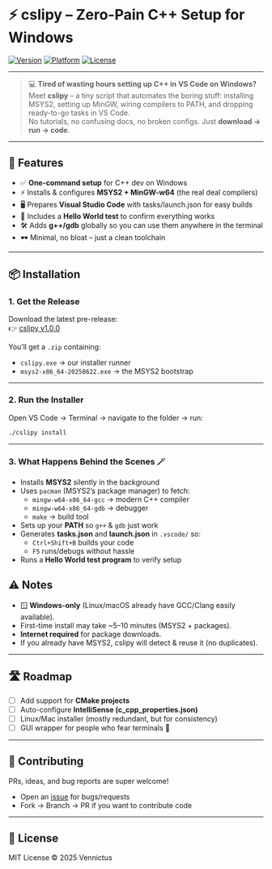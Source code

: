 # ⚡ cslipy – Zero-Pain C++ Setup for Windows

[![Version](https://img.shields.io/badge/version-v1.0.0-blue)](https://github.com/yourname/cslipy/releases/tag/v1.0.0)
[![Platform](https://img.shields.io/badge/platform-Windows-green)]()
[![License](https://img.shields.io/badge/license-MIT-lightgrey)]()

---

> 💻 **Tired of wasting hours setting up C++ in VS Code on Windows?**  
Meet **cslipy** – a tiny script that automates the boring stuff: installing MSYS2, setting up MinGW, wiring compilers to PATH, and dropping ready-to-go tasks in VS Code.  
No tutorials, no confusing docs, no broken configs. Just **download → run → code**.  

---

## 🚀 Features
- ✅ **One-command setup** for C++ dev on Windows  
- ⚡ Installs & configures **MSYS2 + MinGW-w64** (the real deal compilers)  
- 🖥️ Prepares **Visual Studio Code** with tasks/launch.json for easy builds  
- 🔧 Includes a **Hello World test** to confirm everything works  
- 🛠️ Adds **g++/gdb** globally so you can use them anywhere in the terminal  
- 🕶️ Minimal, no bloat – just a clean toolchain  

---

## 📦 Installation

### 1. Get the Release
Download the latest pre-release:  
👉 [cslipy v1.0.0](https://github.com/yourname/cslipy/releases/tag/v1.0.0)  

You’ll get a `.zip` containing:  
- `cslipy.exe` → our installer runner  
- `msys2-x86_64-20250622.exe` → the MSYS2 bootstrap  

---

### 2. Run the Installer
Open VS Code → Terminal → navigate to the folder → run:  

```bash
./cslipy install
```

---

### 3. What Happens Behind the Scenes 🪄
- Installs **MSYS2** silently in the background  
- Uses `pacman` (MSYS2’s package manager) to fetch:
  - `mingw-w64-x86_64-gcc` → modern C++ compiler  
  - `mingw-w64-x86_64-gdb` → debugger  
  - `make` → build tool  
- Sets up your **PATH** so `g++` & `gdb` just work  
- Generates **tasks.json** and **launch.json** in `.vscode/` so:
  - `Ctrl+Shift+B` builds your code  
  - `F5` runs/debugs without hassle  
- Runs a **Hello World test program** to verify setup  

## ⚠️ Notes
- 🪟 **Windows-only** (Linux/macOS already have GCC/Clang easily available).  
- First-time install may take ~5–10 minutes (MSYS2 + packages).  
- **Internet required** for package downloads.  
- If you already have MSYS2, cslipy will detect & reuse it (no duplicates).  

---

## 🛣️ Roadmap
- [ ] Add support for **CMake projects**  
- [ ] Auto-configure **IntelliSense (c_cpp_properties.json)**  
- [ ] Linux/Mac installer (mostly redundant, but for consistency)  
- [ ] GUI wrapper for people who fear terminals 👀  

---

## 🤝 Contributing
PRs, ideas, and bug reports are super welcome!  
- Open an [issue](https://github.com/yourname/cslipy/issues) for bugs/requests  
- Fork → Branch → PR if you want to contribute code  

---

## 📜 License
MIT License © 2025 Vennictus

